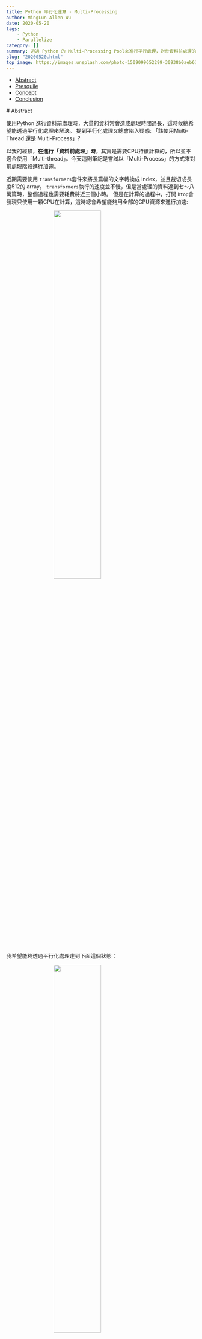 ```yaml
---
title: Python 平行化運算 - Multi-Processing
author: MingLun Allen Wu
date: 2020-05-20
tags: 
    - Python
    - Parallelize
category: []
summary: 透過 Python 的 Multi-Processing Pool來進行平行處理，對於資料前處理的效率有很大的提升。
slug: "20200520.html"
top_image: https://images.unsplash.com/photo-1509099652299-30938b0aeb63?ixlib=rb-1.2.1&ixid=eyJhcHBfaWQiOjEyMDd9&auto=format&fit=crop&w=1267&q=80
---
```

- [Abstract](#abstract)
- [Presquile](#presquile)
- [Concept](#concept)
- [Conclusion](#conclusion)
  
<p id="abstract"></p>
# Abstract 

使用Python 進行資料前處理時，大量的資料常會造成處理時間過長，這時候總希望能透過平行化處理來解決。 提到平行化處理又總會陷入疑惑: 「該使用Multi-Thread 還是 Multi-Process」?

以我的經驗，**在進行「資料前處理」時**，其實是需要CPU持續計算的，所以並不適合使用「Multi-thread」。今天這則筆記是嘗試以「Multi-Process」的方式來對前處理階段進行加速。

近期需要使用 `transformers`套件來將長篇幅的文字轉換成 index，並且裁切成長度512的 array。 `transformers`執行的速度並不慢，但是當處理的資料達到七～八萬篇時，整個過程也需要耗費將近三個小時。 但是在計算的過程中，打開 `htop`會發現只使用一顆CPU在計算，這時總會希望能夠用全部的CPU資源來進行加速:

<img style="display:block; margin-left:auto; margin-right:auto; width:50%;" src="https://minglunwu.github.io/images/20200520/single_process.png">


我希望能夠透過平行化處理達到下面這個狀態：

<img style="display:block; margin-left:auto; margin-right:auto; width:50%;" src="https://minglunwu.github.io/images/20200520/multi_process.png">

最後成功地將處理時間從 2.5小時 縮短到 20 分鐘！

---

<p id="presquile"></p>
# Presquile 

使用 Multi-Processing 進行平行運算前，需要確認:

- 由於不同的**Process間無法共享資料**，所以如果平行運算的過程中需要互相取用資料，就不適合透過Multi-Process的方式執行。   舉例來說：我的碩士論文需要尋訪數萬個字的同義字來建立一個Graph，如果使用Multi-Process是沒有辦法操作一個共同的Graph的。

---

<p id="concept"></p>
# Concept 

這次透過 python 內建的 `multiprocessing`來實作，我們將實作的重要觀念分成四個部分:

1. Function: 

    把要透過平行化進行加速的任務封裝在 Function中。

    舉例來說如果想要計算當前資料集每一個商品id的"price"欄位總和: 
    
        :::python
        def sum_function(df: pd.DataFrame):
            return df.groupby('id').agg("price").sum()
    

2. Tasks:

    Tasks是一個 List，因為我們要同時使用多個Process進行計算，所以要在此對參數進行分割。 假設共有 500 篇文章，我們可以將資料分割為:

        :::python
        tasks = [df[0:100], df[100:200], df[200:300], df[300:400], df[400:500]]
    

3. Pool:

    透過 `multiprocessing.pool`可以自動建立分工機制，我們不需要做額外的處理與設定:

        :::python
        pool = multiprocessing.pool(processes= 5)
    

4. Map: 

    在設定好 Function, Tasks 及 Pool後，我們就能透過 `pool`的 `map`進行平行處理:

        :::python
        # 第一個放Function, 第二個放分割後的參數
        result = pool.map(sum_function, tasks) 
    

執行上述程式碼時， `pool`會自動將 tasks 中的參數依序丟到 N個 Process中執行 sum_function，並且在執行結束後，將結果回傳到result。 

因為 tasks 中共有5個 Element，所以最後Result也會有5個處理完畢的Element. 這時候可以再根據需要將其 Aggregate成最後的結果。

再來一個較為複雜的範例：

我們要將一個Dataframe先移除 Stop word (`remove_stopwrods()`)，再將其裁切為長度512的段落(`truncate_text()`)

    :::python
    import multiprocessing as mp

    def remove_stopwords(text): # 移除 Stop word
            # Do something.
            return cleaned_text

    def truncate_text(text):  # 裁切文字，將長篇幅文字裁切成 512個字的list.
            # Do something.
            return [512word_list, 512word_list, 512word_list]

    def process(dataframe):
        result = list() # 儲存每一個Process執行的成果。
        for idx, row in dataframe.iterrows():
            cleaned_text = remove_stopwords(row["text"]) # Remove stopwords
            truncated_res = truncate_text(cleaned_text) # Truncate long words to list.
            result.append(res)
        return result 


使用到的Function有三項，不需要了解Function的功能是做什麼，只需要知道：

1. `remove_stopwords()`以及 `truncate_text()`是做資料前處理的兩個function。
2. `process()`則是接受分割後的「dataframe」，使用 `remove_stopwords()`及 `truncate_text()`對dataframe中的每一筆資料進行處理。

我們可以在平行化的過程中使用多個Function，但是在使用 `multiprocessing.pool`進行平行化處理時，只能接受一個Function，所以需要把所有流程中使用到的Function都打包在一起。 (就如同上例將 `remove_stopwords()`及 `truncate_text()`都打包在 `process()`中。)

    :::python
    if __name__ == "__main__":
        df = pickle.load()
        tasks = [df[:100], df[100:200], df[200:300]]
        pool = mp.pool(processes = 3)

        result = pool.map(process, tasks) # 平行處理，全部處理完後會將結果存回 result.
        
        final_result = some_aggregation(result) #最後可能需要再對資料進行整合。


---

<p id="conclusion"></p>
# Conclusion 

透過Multi-Process的方式能夠大幅度的提升資料前處理的效率，在沒有集群的情況下，利用多顆CPU來增加速度。 

最近也嘗試在研究 <a href="https://dask.org">**Dask**</a>這個套件，能夠輕易地切換不同模式： "Multi-thread"、"Multi-process"以及多台機器組成的集群，對於 `Numpy`及 `Sklearn`等機器學習套件也有很好的支援，很適合用來進行Python的平行化處理。

希望本篇筆記對點閱的你有幫助！ 有任何問題歡迎隨時跟我交流！
